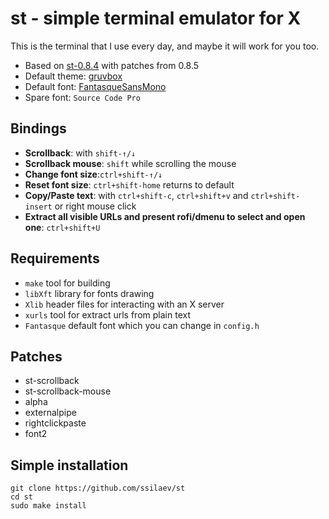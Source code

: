 # st - simple terminal emulator for X

This is the terminal that I use every day, and maybe it will work for you too.

+ Based on [st-0.8.4](https://st.suckless.org/) with patches from 0.8.5
+ Default theme: [gruvbox](https://github.com/morhetz/gruvbox)
+ Default font: [FantasqueSansMono](https://github.com/belluzj/fantasque-sans)
+ Spare font: `Source Code Pro`

## Bindings

+ **Scrollback**: with `shift-↑/↓`
+ **Scrollback mouse**: `shift` while scrolling the mouse
+ **Change font size**:`ctrl+shift-↑/↓`
+ **Reset font size**: `ctrl+shift-home` returns to default
+ **Copy/Paste text**: with `ctrl+shift-c`, `ctrl+shift+v` and `ctrl+shift-insert` or right mouse click
+ **Extract all visible URLs and present rofi/dmenu to select and open one**: `ctrl+shift+U`

## Requirements

+ `make` tool for building
+ `libXft` library for fonts drawing
+ `Xlib` header files for interacting with an X server
+ `xurls` tool for extract urls from plain text
+ `Fantasque` default font which you can change in `config.h`

## Patches

+ st-scrollback
+ st-scrollback-mouse
+ alpha
+ externalpipe
+ rightclickpaste
+ font2

## Simple installation

```
git clone https://github.com/ssilaev/st
cd st
sudo make install
```

